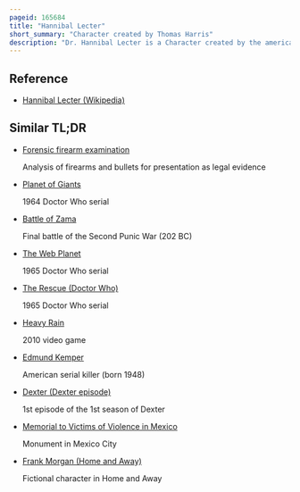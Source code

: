 ```yaml
---
pageid: 165684
title: "Hannibal Lecter"
short_summary: "Character created by Thomas Harris"
description: "Dr. Hannibal Lecter is a Character created by the american Novelist Thomas Harris. Lecter is a serial killer who eats his victims. He was a respected forensic Psychiatrist before his Capture and after his Incarceration he is consulted by fbi Agents will graham and clarice starling to help them find other serial Killers."
---
```


## Reference

- [Hannibal Lecter (Wikipedia)](https://en.wikipedia.org/?curid=165684)

## Similar TL;DR

- [Forensic firearm examination](/tldr/en/forensic-firearm-examination)

  Analysis of firearms and bullets for presentation as legal evidence

- [Planet of Giants](/tldr/en/planet-of-giants)

  1964 Doctor Who serial

- [Battle of Zama](/tldr/en/battle-of-zama)

  Final battle of the Second Punic War (202 BC)

- [The Web Planet](/tldr/en/the-web-planet)

  1965 Doctor Who serial

- [The Rescue (Doctor Who)](/tldr/en/the-rescue-doctor-who)

  1965 Doctor Who serial

- [Heavy Rain](/tldr/en/heavy-rain)

  2010 video game

- [Edmund Kemper](/tldr/en/edmund-kemper)

  American serial killer (born 1948)

- [Dexter (Dexter episode)](/tldr/en/dexter-dexter-episode)

  1st episode of the 1st season of Dexter

- [Memorial to Victims of Violence in Mexico](/tldr/en/memorial-to-victims-of-violence-in-mexico)

  Monument in Mexico City

- [Frank Morgan (Home and Away)](/tldr/en/frank-morgan-home-and-away)

  Fictional character in Home and Away
